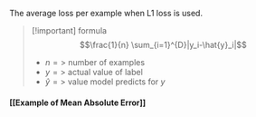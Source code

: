 The average loss per example when L1 loss is used.

>[!important] formula
> $$\frac{1}{n} \sum_{i=1}^{D}|y_i-\hat{y}_i|$$
> - $n =>$ number of examples
> - $y =>$ actual value of label
> - $\hat{y} =>$ value model predicts for $y$

#### [[Example of Mean Absolute Error]]
